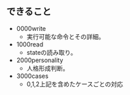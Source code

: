 

## できること


- 0000write
    - 実行可能な命令とその詳細。
- 1000read
    - stateの読み取り。
- 2000personality
    - 人格形成判断。
- 3000cases
    - 0,1,2上記を含めたケースごとの対応





